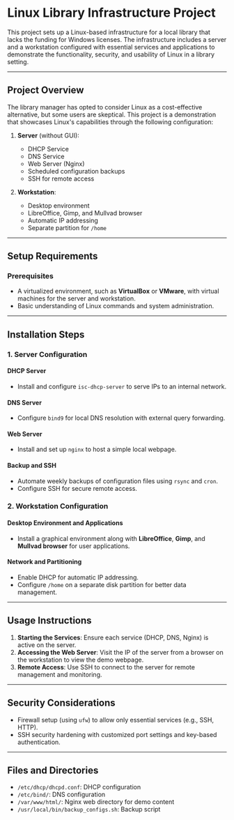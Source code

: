 # Linux Library Infrastructure Project

This project sets up a Linux-based infrastructure for a local library that lacks the funding for Windows licenses. The infrastructure includes a server and a workstation configured with essential services and applications to demonstrate the functionality, security, and usability of Linux in a library setting.

---

## Project Overview

The library manager has opted to consider Linux as a cost-effective alternative, but some users are skeptical. This project is a demonstration that showcases Linux's capabilities through the following configuration:

1. **Server** (without GUI):

   - DHCP Service
   - DNS Service
   - Web Server (Nginx)
   - Scheduled configuration backups
   - SSH for remote access

2. **Workstation**:
   - Desktop environment
   - LibreOffice, Gimp, and Mullvad browser
   - Automatic IP addressing
   - Separate partition for `/home`

---

## Setup Requirements

### Prerequisites

- A virtualized environment, such as **VirtualBox** or **VMware**, with virtual machines for the server and workstation.
- Basic understanding of Linux commands and system administration.

---

## Installation Steps

### 1. Server Configuration

#### DHCP Server

- Install and configure `isc-dhcp-server` to serve IPs to an internal network.

#### DNS Server

- Configure `bind9` for local DNS resolution with external query forwarding.

#### Web Server

- Install and set up `nginx` to host a simple local webpage.

#### Backup and SSH

- Automate weekly backups of configuration files using `rsync` and `cron`.
- Configure SSH for secure remote access.

### 2. Workstation Configuration

#### Desktop Environment and Applications

- Install a graphical environment along with **LibreOffice**, **Gimp**, and **Mullvad browser** for user applications.

#### Network and Partitioning

- Enable DHCP for automatic IP addressing.
- Configure `/home` on a separate disk partition for better data management.

---

## Usage Instructions

1. **Starting the Services**: Ensure each service (DHCP, DNS, Nginx) is active on the server.
2. **Accessing the Web Server**: Visit the IP of the server from a browser on the workstation to view the demo webpage.
3. **Remote Access**: Use SSH to connect to the server for remote management and monitoring.

---

## Security Considerations

- Firewall setup (using `ufw`) to allow only essential services (e.g., SSH, HTTP).
- SSH security hardening with customized port settings and key-based authentication.

---

## Files and Directories

- `/etc/dhcp/dhcpd.conf`: DHCP configuration
- `/etc/bind/`: DNS configuration
- `/var/www/html/`: Nginx web directory for demo content
- `/usr/local/bin/backup_configs.sh`: Backup script
